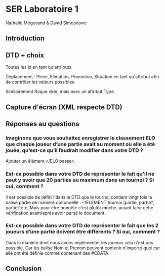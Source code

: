 

# SER Laboratoire 1

Nathalie Mégevand & David Simeonovic


## Introduction


## DTD + choix

Toutes les id en tant qu'attributs. 

Deplacement : Piece, Elimation, Promotion, Situation en tant qu'attribut afin de contrôler les valeurs possibles.

Similairement Roque vide, mais avec un attribut Type.

## Capture d'écran (XML respecte DTD)

## Réponses au questions

### Imaginons que vous souhaitez enregistrer le classement ELO que chaque joueur d’une partie avait au moment où elle a été jouée, qu’est-ce qu’il faudrait modifier dans votre DTD ?

Ajouter un élément <ELO passe> </ELO passe>

### Est-ce possible dans votre DTD de représenter le fait qu’il ne peut y avoir que 20 parties au maximum dans un tournoi ? Si oui, comment ?

Il est possible de définir dans la DTD que le tournoi contient vingt fois la balise partie de manière optionnelle : <!ELEMENT tournoi (partie, partie?, partie? etc.
Mais pour être honnête c'est plutôt moche, autant faire cette vérification avant/après avoir parsé le document.

### Est-ce possible dans votre DTD de représenter le fait que les 2 joueurs d’une partie doivent être différents ? Si oui, comment ?
Dans la manière dont nous avons implémenter les joueurs cela n'est pas possible. Car les balise Nom et Prenom peuvent contenir n'importe quoi car elle ont été définie comme contenant des #CDATA.


## Conclusion
